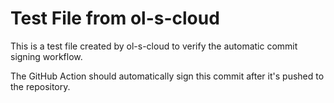 # Test File from ol-s-cloud

This is a test file created by ol-s-cloud to verify the automatic commit signing workflow.

The GitHub Action should automatically sign this commit after it's pushed to the repository.
